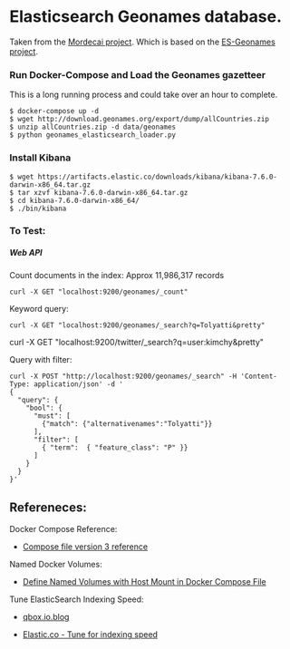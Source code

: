 # Elasticsearch Geonames database.

Taken from the [Mordecai project](https://github.com/openeventdata/mordecai). Which is based on the [ES-Geonames project](https://github.com/openeventdata/es-geonames).


### Run Docker-Compose and Load the Geonames gazetteer

This is a long running process and could take over an hour to complete.

```
$ docker-compose up -d
$ wget http://download.geonames.org/export/dump/allCountries.zip
$ unzip allCountries.zip -d data/geonames
$ python geonames_elasticsearch_loader.py
```


### Install Kibana

```
$ wget https://artifacts.elastic.co/downloads/kibana/kibana-7.6.0-darwin-x86_64.tar.gz
$ tar xzvf kibana-7.6.0-darwin-x86_64.tar.gz
$ cd kibana-7.6.0-darwin-x86_64/
$ ./bin/kibana
```


### To Test:

##### Web API

Count documents in the index: Approx 11,986,317 records

```
curl -X GET "localhost:9200/geonames/_count"
```


Keyword query:

```
curl -X GET "localhost:9200/geonames/_search?q=Tolyatti&pretty"
```


curl -X GET "localhost:9200/twitter/_search?q=user:kimchy&pretty"


Query with filter:

```
curl -X POST "http://localhost:9200/geonames/_search" -H 'Content-Type: application/json' -d '
{
  "query": { 
    "bool": { 
      "must": [
        {"match": {"alternativenames":"Tolyatti"}}
      ],
      "filter": [ 
        { "term":  { "feature_class": "P" }}
      ]
    }
  }
}'
```


## Refereneces:

Docker Compose Reference:
* [Compose file version 3 reference](https://docs.docker.com/compose/compose-file/)

Named Docker Volumes:
* [Define Named Volumes with Host Mount in Docker Compose File](http://blog.code4hire.com/2018/06/define-named-volume-with-host-mount-in-the-docker-compose-file)

Tune ElasticSearch Indexing Speed:
* [qbox.io.blog](https://qbox.io/blog/maximize-guide-elasticsearch-indexing-performance-part-1?utm_source=qbox.io&utm_medium=article&utm_campaign=maximize-guide-elasticsearch-indexing-performance-part-1)

* [Elastic.co - Tune for indexing speed](https://www.elastic.co/guide/en/elasticsearch/reference/master/tune-for-indexing-speed.html)